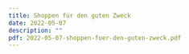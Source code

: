 ```yaml
---
title: Shoppen für den guten Zweck
date: 2022-05-07
description: ""
pdf: 2022-05-07-shoppen-fuer-den-guten-zweck.pdf
---
```

